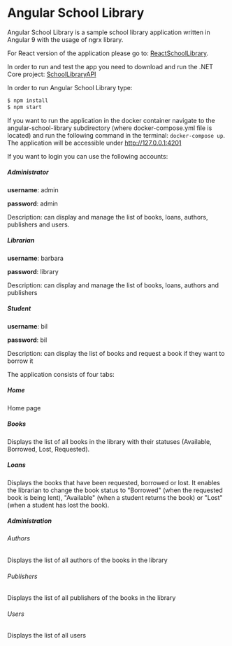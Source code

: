 # Angular School Library

Angular School Library is a sample school library application written in Angular 9 with the usage of ngrx library. 


For React version of the application please go to: [ReactSchoolLibrary](https://github.com/perestaj/ReactSchoolLibrary).


In order to run and test the app you need to download and run the .NET Core project: [SchoolLibraryAPI](https://github.com/perestaj/SchoolLibraryAPI)
    
In order to run Angular School Library type: 
```sh
$ npm install
$ npm start
```
If you want to run the application in the docker container navigate to the angular-school-library subdirectory (where docker-compose.yml file is located) and run the following command in the terminal: `docker-compose up`. The application will be accessible under http://127.0.0.1:4201
 
 
If you want to login you can use the following accounts:
##### Administrator

**username**: admin

**password**: admin

Description: can display and manage the list of books, loans, authors, publishers and users.


##### Librarian

**username**: barbara

**password**: library

Description: can display and manage the list of books, loans, authors and publishers

##### Student

**username**: bil

**password**: bil

Description: can display the list of books and request a book if they want to borrow it



The application consists of four tabs:

##### Home
Home page

##### Books
Displays the list of all books in the library with their statuses (Available, Borrowed, Lost, Requested).

##### Loans
Displays the books that have been requested, borrowed or lost. It enables the librarian to change the book status to "Borrowed" (when the requested book is being lent), "Available" (when a student returns the book) or "Lost" (when a student has lost the book).  

##### Administration
###### Authors
Displays the list of all authors of the books in the library

###### Publishers
Displays the list of all publishers of the books in the library

###### Users
Displays the list of all users

